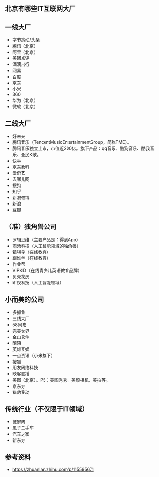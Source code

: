 ## 北京有哪些IT互联网大厂
## 一线大厂
- 字节跳动/头条
- 腾讯（北京）
- 阿里（北京）
- 美团点评
- 滴滴出行
- 网易
- 百度
- 京东
- 小米
- 360
- 华为（北京）
- 微软（北京）
## 二线大厂
- 好未来
- 腾讯音乐（TencentMusicEntertainmentGroup，简称TME）。
- 腾讯音乐独立上市，市值近200亿。旗下产品：qq音乐、酷狗音乐、酷我音乐、全民K歌。
- 快手
- 京东数科
- 爱奇艺
- 去哪儿网
- 搜狗
- 知乎
- 新浪微博
- 新浪
- 豆瓣
## （准）独角兽公司
- 罗辑思维（主要产品是：得到App）
- 商汤科技（人工智能领域的独角兽）
- 猿辅导（在线教育）
- 跟谁学（在线教育）
- 作业帮
- VIPKID（在线青少儿英语教育品牌）
- 贝壳找房
- 旷视科技（人工智能领域）
## 小而美的公司
- 多抓鱼
- 三线大厂
- 58同城
- 完美世界
- 金山软件
- 陌陌
- 英雄互娱
- 一点资讯（小米旗下）
- 搜狐
- 用友网络科技
- 映客直播
- 美图（北京）。PS：美图秀秀、美颜相机、美拍等。
- 京东方
- 猎豹移动
## 传统行业（不仅限于IT领域）
- 链家网
- 瓜子二手车
- 汽车之家
- 新东方
## 参考资料
- https://zhuanlan.zhihu.com/p/115595671